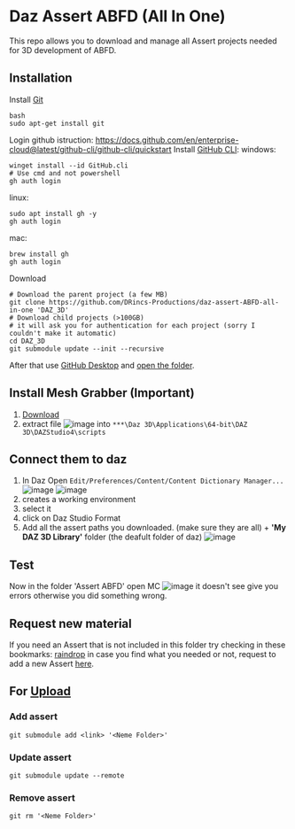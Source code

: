 # Daz Assert ABFD (All In One)

This repo allows you to download and manage all Assert projects needed for 3D development of ABFD.

## Installation

Install [Git](https://git-scm.com/)

```shell
bash
sudo apt-get install git
```

Login
github istruction: <https://docs.github.com/en/enterprise-cloud@latest/github-cli/github-cli/quickstart>
Install [GitHub CLI](https://github.com/cli/cli#installation):
windows:

```shell
winget install --id GitHub.cli
# Use cmd and not powershell
gh auth login
```

linux:

```shell
sudo apt install gh -y
gh auth login
```

mac:

```shell
brew install gh
gh auth login
```

Download

```shell
# Download the parent project (a few MB)
git clone https://github.com/DRincs-Productions/daz-assert-ABFD-all-in-one 'DAZ_3D'
# Download child projects (>100GB)
# it will ask you for authentication for each project (sorry I couldn't make it automatic)
cd DAZ_3D
git submodule update --init --recursive
```

After that use [GitHub Desktop](https://desktop.github.com/) and [open the folder](https://docs.github.com/en/desktop/contributing-and-collaborating-using-github-desktop/adding-and-cloning-repositories/adding-a-repository-from-your-local-computer-to-github-desktop).

## Install Mesh Grabber (Important)

1. [Download](https://raw.githubusercontent.com/DRincs-Productions/daz-assert-genesis-8-9-component-morphs/main/Mesh%20Grabber%20(Win%20%26%20Mac).rar)
2. extract file ![image](https://github.com/DRincs-Productions/daz-assert-ABFD-all-in-one/assets/67595890/dc784255-dbb2-4cc7-8b80-8cc4b6becbd9) into `***\Daz 3D\Applications\64-bit\DAZ 3D\DAZStudio4\scripts`

## Connect them to daz

1) In Daz Open `Edit/Preferences/Content/Content Dictionary Manager...`
 ![image](https://user-images.githubusercontent.com/67595890/187970556-73c7c9a1-7def-4efe-ab4e-24f6a12e0f1e.png)
 ![image](https://user-images.githubusercontent.com/67595890/215262986-ae27c921-87e4-48d1-9414-bdf3acad6625.png)
2) creates a working environment
3) select it
4) click on Daz Studio Format
5) Add all the assert paths you downloaded. (make sure they are all) + **'My DAZ 3D Library'** folder (the deafult folder of daz)
![image](https://user-images.githubusercontent.com/67595890/190847307-1c821678-2014-4d54-af2a-709c373c6abe.png)

## Test

Now in the folder 'Assert ABFD' open  MC
![image](https://user-images.githubusercontent.com/67595890/190847401-7fa7b8e8-d41e-4f5d-a0a0-c36b0027d59f.png)
it doesn't see give you errors otherwise you did something wrong.

## Request new material

If you need an Assert that is not included in this folder try checking in these bookmarks: [raindrop](https://raindrop.io/drincs)
in case you find what you needed or not, request to add a new Assert [here](https://github.com/DRincs-Productions/daz-assert-ABFD-all-in-one/issues/new/choose).

## For [Upload](https://github.com/orgs/DRincs-Productions/teams/upload)

### Add assert

```shell
git submodule add <link> '<Neme Folder>'
```

### Update assert

```shell
git submodule update --remote
```

### Remove assert

```shell
git rm '<Neme Folder>'
```
